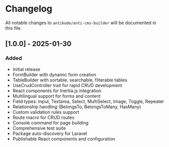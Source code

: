# Changelog

All notable changes to `antikode/anti-cms-builder` will be documented in this file.

## [1.0.0] - 2025-01-30

### Added
- Initial release
- FormBuilder with dynamic form creation
- TableBuilder with sortable, searchable, filterable tables
- UseCrudController trait for rapid CRUD development
- React components for Inertia.js integration
- Multilingual support for forms and content
- Field types: Input, Textarea, Select, MultiSelect, Image, Toggle, Repeater
- Relationship handling (BelongsTo, BelongsToMany, HasMany)
- Custom validation rules support
- Route macro for CRUD routes
- Console command for page building
- Comprehensive test suite
- Package auto-discovery for Laravel
- Publishable React components and configuration